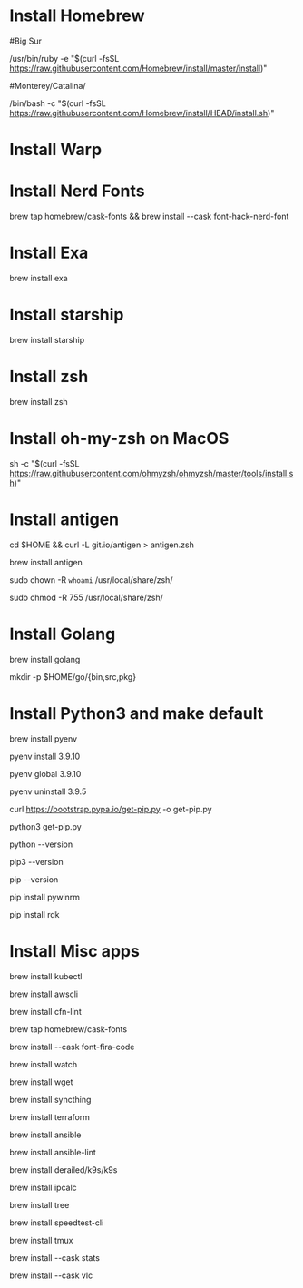 # Install Homebrew

#Big Sur

/usr/bin/ruby -e "$(curl -fsSL https://raw.githubusercontent.com/Homebrew/install/master/install)"

#Monterey/Catalina/

/bin/bash -c "$(curl -fsSL https://raw.githubusercontent.com/Homebrew/install/HEAD/install.sh)"

# Install Warp

# Install Nerd Fonts
brew tap homebrew/cask-fonts && brew install --cask font-hack-nerd-font

# Install Exa

brew install exa

# Install starship

brew install starship

# Install zsh

brew install zsh

# Install oh-my-zsh on MacOS

sh -c "$(curl -fsSL https://raw.githubusercontent.com/ohmyzsh/ohmyzsh/master/tools/install.sh)"

# Install antigen

cd $HOME && curl -L git.io/antigen > antigen.zsh

brew install antigen

sudo chown -R `whoami` /usr/local/share/zsh/

sudo chmod -R 755 /usr/local/share/zsh/

# Install Golang

brew install golang

mkdir -p $HOME/go/{bin,src,pkg}

# Install Python3 and make default

brew install pyenv

pyenv install 3.9.10

pyenv global 3.9.10

pyenv uninstall 3.9.5

curl https://bootstrap.pypa.io/get-pip.py -o get-pip.py

python3 get-pip.py

python --version

pip3 --version

pip --version

pip install pywinrm

pip install rdk

# Install Misc apps

brew install kubectl

brew install awscli

brew install cfn-lint

brew tap homebrew/cask-fonts

brew install --cask font-fira-code

brew install watch

brew install wget

brew install syncthing

brew install terraform

brew install ansible

brew install ansible-lint

brew install derailed/k9s/k9s

brew install ipcalc

brew install tree

brew install speedtest-cli

brew install tmux

brew install --cask stats

brew install --cask vlc
